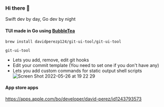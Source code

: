 ### Hi there 👋

Swift dev by day, Go dev by night

#### TUI made in Go using [BubbleTea](https://github.com/charmbracelet/bubbletea)
``` console
brew install davidperezp124/git-ui-tool/git-ui-tool
```
``` console
git-ui-tool
```
- Lets you add, remove, edit git hooks
- Edit your commit template (You need to set one if you don't have any)
- Lets you add custom commands for static output shell scripts
![Screen Shot 2022-05-26 at 19 22 29](https://user-images.githubusercontent.com/32963483/170614106-a0e0e512-8ee8-4994-85d4-beb148d748b5.png)


#### App store apps

https://apps.apple.com/bo/developer/david-perez/id1243793573

